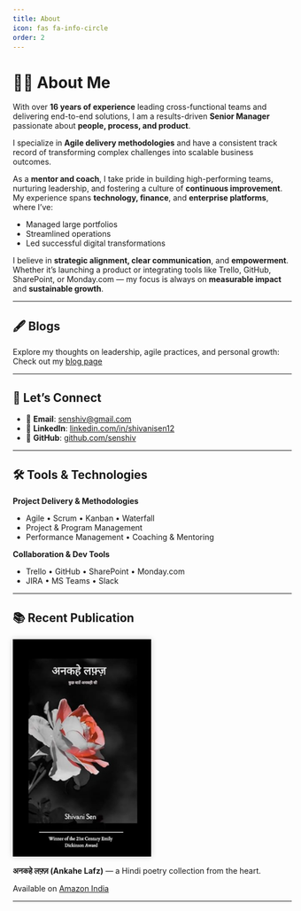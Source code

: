 ```yaml
---
title: About
icon: fas fa-info-circle
order: 2
---
```


# 👩‍💼 About Me

With over **16 years of experience** leading cross-functional teams and delivering end-to-end solutions, I am a results-driven **Senior Manager** passionate about **people, process, and product**.

I specialize in **Agile delivery methodologies** and have a consistent track record of transforming complex challenges into scalable business outcomes.

As a **mentor and coach**, I take pride in building high-performing teams, nurturing leadership, and fostering a culture of **continuous improvement**. My experience spans **technology, finance**, and **enterprise platforms**, where I’ve:

- Managed large portfolios  
- Streamlined operations  
- Led successful digital transformations  

I believe in **strategic alignment, clear communication**, and **empowerment**. Whether it’s launching a product or integrating tools like Trello, GitHub, SharePoint, or Monday.com — my focus is always on **measurable impact** and **sustainable growth**.

---

## 🖋 Blogs

Explore my thoughts on leadership, agile practices, and personal growth:  
Check out my [blog page](/thebalancedbrief/blogs/)

---

## 🤝 Let’s Connect

- 📧 **Email**: [senshiv@gmail.com](mailto:senshiv@gmail.com)  
- 🔗 **LinkedIn**: [linkedin.com/in/shivanisen12](https://linkedin.com/in/shivanisen12)  
- 🐙 **GitHub**: [github.com/senshiv](https://github.com/senshiv)

---

## 🛠 Tools & Technologies

**Project Delivery & Methodologies**  
- Agile • Scrum • Kanban • Waterfall  
- Project & Program Management  
- Performance Management • Coaching & Mentoring  

**Collaboration & Dev Tools**  
- Trello • GitHub • SharePoint • Monday.com  
- JIRA • MS Teams • Slack

---
## 📚 Recent Publication

<p align="left">
  <a href="https://www.amazon.in/dp/9369545085" target="_blank">
    <img src="/assets/img/book.png" alt="अनकहे लफ़्ज़ Book Cover" width="250" style="box-shadow: 0 0 10px rgba(0,0,0,0.2);" />
  </a>
</p>

**अनकहे लफ़्ज़ (Ankahe Lafz)** — a Hindi poetry collection from the heart.

Available on [Amazon India](https://www.amazon.in/dp/9369545085)

---